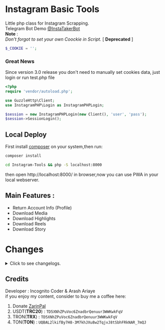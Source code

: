# Instagram Basic Tools
Little php class for Instagram Scrapping.\
Telegram Bot Demo [@InstaTakerBot](https://t.me/InstaTakerBot) \
**Note** : \
_Don't forgot to set your own Coockie in Script._ [ **Deprecated** ]

```php
$_COOKIE = '';
```
### Great News
Since version 3.0 release you don't need to manually set cookies data, just login or run test.php file
```php
<?php
require 'vendor/autoload.php';

use GuzzleHttp\Client;
use InstagramPHP\Login as InstagramPHPLogin;

$session = new InstagramPHPLogin(new Client(), 'user', 'pass');
$session->SessionLogin();
```
## Local Deploy
First install [composer](https://getcomposer.org/) on your system,then run:
```bash
composer install
```
```bash
cd Instagram-Tools && php -S localhost:8000
```
then open http://localhost:8000/ in browser,now you can use PWA in your local webserver.
## Main Features :
* Return Account Info (Profile)
* Download Media
* Download Highlights
* Download Reels
* Download Story
# Changes

<details>
<summary>Click to see changelogs.</summary>

### v2.2
* Now is be PWA
### v2.5
* Sadly instagram fully closed previous ( **__a=1** ) method, so i used a newer one.
### v3.0
* Completely object oriented
* Codes rewrited from scratch
* All requests are now handled over Guzzle
* Fixed Highlight detection
### v3.2
* Now PWA can play carousel photos and videos
* some javascript bugs fixed
### v3.5
Note: *this is final build for 2023*
* Changed UserAgent somewhere
* Fixed login CSRF data
* Updated login ajax url
* New regex pattern for getting **media id**
* Bumped guzzle version to 7.8.1
### v3.6
* Fixed story scapping
* Some changes in Highlights regex pattern
### v3.7
* Returning post play count
* Bumped guzzle version to 7.9.2
### v3.8
* Fix of regex in getReelsID func
* Updated UserAgents
### v3.9
* Update Instagram android useragent
</details>

## Credits
Developer : Incognito Coder & Arash Ariaye \
if you enjoy my content, consider to buy me a coffee here:
1. Donate [ZarinPal](https://zarinp.al/@incognito)
2. USDT(**TRC20**) : `TD5XNhZPuVoc6ZnadbrQenuur3WWKwkFqV`
3. TRON(**TRX**) : `TD5XNhZPuVoc6ZnadbrQenuur3WWKwkFqV`
4. TON(**TON**) : `UQBAL2lkifBy7H8-3M7khJXu8w2TqjvJ8tSbhFRkNAR_7mQJ`
